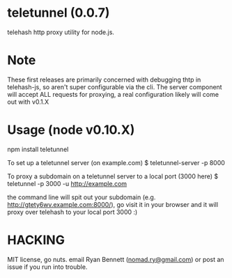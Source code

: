 # teletunnel (0.0.7)
telehash http proxy utility for node.js.

Note
===
These first releases are primarily concerned with debugging thtp in telehash-js, so aren't super configurable via the cli.
The server component will accept ALL requests for proxying, a real configuration likely will come out with v0.1.X

Usage (node v0.10.X)
====
   npm install teletunnel
   
To set up a teletunnel server (on example.com)
   $ teletunnel-server -p 8000

To proxy a subdomain on a teletunnel server to a local port (3000 here)
   $ teletunnel -p 3000 -u http://example.com

the command line will spit out your subdomain (e.g. http://gtety6wv.example.com:8000/), go visit it in your browser and it will proxy over telehash to your local port 3000 :)

HACKING
====
MIT license, go nuts. email Ryan Bennett (nomad.ry@gmail.com) or post an issue if you run into trouble.
